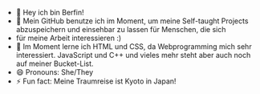 - 👋 Hey ich bin Berfin!
- 👀 Mein GitHub benutze ich im Moment, um meine Self-taught Projects abzuspeichern und einsehbar zu lassen für Menschen, die sich
- für meine Arbeit interessieren :)
- 🌱 Im Moment lerne ich HTML und CSS, da Webprogramming mich sehr interessiert. JavaScript und C++ und vieles mehr steht aber auch noch auf meiner Bucket-List.
- 😄 Pronouns: She/They
- ⚡ Fun fact: Meine Traumreise ist Kyoto in Japan!

